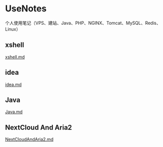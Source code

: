 # UseNotes
个人使用笔记（VPS、建站、Java、PHP、NGINX、Tomcat、MySQL、Redis、Linux）
## xshell
[xshell.md](https://github.com/claer-ding/UseNotes/blob/master/xshell.md)

## idea
[idea.md](https://github.com/claer-ding/UseNotes/blob/master/idea.md)

## Java
[Java.md](https://github.com/claer-ding/UseNotes/blob/master/Java.md)

## NextCloud And Aria2
[NextCloudAndAria2.md](https://github.com/claer-ding/UseNotes/blob/master/NextCloudAndAria2.md)
